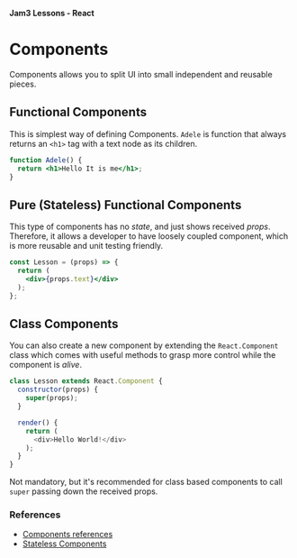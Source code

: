 **Jam3 Lessons - React**

# Components

Components allows you to split UI into small independent and reusable pieces.

## Functional Components

This is simplest way of defining Components. `Adele` is function that always returns an `<h1>` tag with a text node as its children.

```jsx
function Adele() {
  return <h1>Hello It is me</h1>;
}
```


## Pure (Stateless) Functional Components

This type of components has no _state_, and just shows received _props_. Therefore, it allows a developer to have loosely coupled component, which is more reusable and unit testing friendly.

```jsx
const Lesson = (props) => {
  return (
    <div>{props.text}</div>
  );
};
```


## Class Components

You can also create a new component by extending the `React.Component` class which comes with useful methods to grasp more control while the component is _alive_.

```js
class Lesson extends React.Component {
  constructor(props) {
    super(props);
  }

  render() {
    return (
      <div>Hello World!</div>
    );
  }
}
```

Not mandatory, but it's recommended for class based components to call `super` passing down the received props.


### References

- [Components references](https://facebook.github.io/react/docs/components-and-props.html)
- [Stateless Components](https://medium.com/@joshblack/stateless-components-in-react-0-14-f9798f8b992d#.dkm84h7pq)
